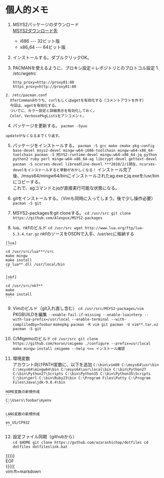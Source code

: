 # 個人的メモ

  1. MSYS2パッケージのダウンロード  
      [MSYS2ダウンロード先](https://msys2.github.io/)
      * i686    --- 32ビット版  
      * x86_64  --- 64ビット版  
 
  2. インストールする。ダブルクリックOK。

  3. PACMANを使えるように、プロキシ設定＋レポジトリとのプロトコル設定
    1. /etc/wgetrc
      ```
      http_proxy=http://proxy01:80
      https_proxy=http://proxy01:80
      ```
    2. /etc/pacman.conf
      XferCommandのうち、curlもしくはwgetを有効化する（コメントアウトを外す）  
      今回は、wgetを有効化する。  
      ついでに、カラー設定と詳細表示を有効化しておく。  
      Color、VerbosePkgListsをアンコメント。  

  4. パッケージを更新する。
    ```
    pacman -Syuu
    ```

    updateがなくなるまでくり返す。

  5. パッケージをインストールする。
    ```
    pacman -S gcc make cmake pkg-config base-devel msys2-devel mingw-w64-i686-toolchain mingw-w64-x86_64-toolchain
    pacman -S MSYS2-runtime-devel mingw-w64-x86_64-jq python python2 ruby perl mingw-w64-x86_64-ag libcrypt-devel gettext-devel
    pacman -S ncurses-devel libreadline-devel ***2018/2/1現在、ncurses-develをインストールすると挙動がおかしくなる！
    ```
    インストール完了後、/msys64/mingw64/binにインストールされたag.exeとjq.exeを/usr/binにコピーする。  
    これで、agコマンドとjqが直接実行可能な状態になる。

  6. gitをインストールする。（Vimも同時に入ってしまう。後で少し操作必要）
    ```
    pacman -S git
    ```

  7. MSYS2-packagesをgit cloneする。
    ```
    cd /usr/src
    git clone https://github.com/Alexpux/MSYS2-packages
    ```

  8. lua、nkfのビルド
    ```
    cd /usr/src
    wget http://www.lua.org/ftp/lua-5.3.4.tar.gz
    ```
    nkfのソースをOSDNで入手、/usr/srcに格納する

    [lua]
    ```  
    cd /usr/src/lua***/src
    make mingw
    make install
    cp lua**.dll /usr/local/bin
    ``` 

    [nkf]
    ```
    cd /usr/src/nkf**
    make
    make install
    ```

  9. Vimのビルド（git入れ直し含む）
    ```
    cd /usr/src/MSYS2-packages/vim
    ```
    PKGBUILDを編集
    ```
    --enable-fail-if-missing
    --enable-luainterp
    --with-lua-prefix=/usr/local
    --enable-terminal
    --with-compliledby=foobar
    ```
    ```
    makepkg
    pacman -R vim git
    pacman -U vim**.tar.xz
    pacman -S git
    ```
  10. C/Migemoのビルド
    ```
    cd /usr/src
    git clone https://github.com/koron/cmigemo
    ./configure --prefix=usr/local
    make mingw-install
    cmigemo --help <== インストール確認
    ```

  11. 環境変数  
    アカウント向けPATH変数に、以下を追加
    ```
    C:\bin\vim80
    C:\msys64\usr\bin
    C:\msys64\mingw64\bin
    C:\msys64\usr\local\bin
    C:\bin\Python27
    C:\bin\Python27\Scripts
    C:\bin\Python35
    C:\bin\Python35\Scripts
    C:\bin\perl
    C:\bin\Ruby23\bin
    C:\Program Files\Putty
    C:\Program Files\Java\jdk-9.0.4\bin
    ```

    HOME変数の新規作成
    ```
    C:\Users\foobar\myenv
    ```

    LANG変数の新規作成
    ```
    en_US/CP932
    ```

  12. 設定ファイル同期（githubから）  
    ```
    cd $HOME
    git clone https://guthub.com/azarashichop/dotfiles
    cd dotfiles
    dotfileslink.bat
    ```

}}}}}  
EOF  
{{{{{  
vim:ft=markdown
